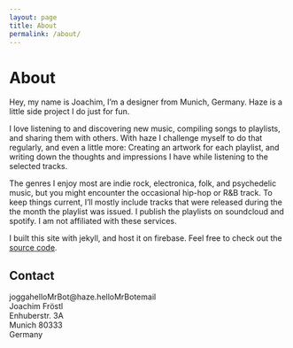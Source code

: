 ```yaml
---
layout: page
title: About
permalink: /about/
---
```


# About

Hey, my name is Joachim, I’m a designer from Munich, Germany. Haze is a little side project I do just for fun.

I love listening to and discovering new music, compiling songs to playlists, and sharing them with others. With haze I challenge myself to do that regularly, and even a little more: Creating an artwork for each playlist, and writing down the thoughts and impressions I have while listening to the selected tracks.

The genres I enjoy most are indie rock, electronica, folk, and psychedelic music, but you might encounter the occasional hip-hop or R&B track. To keep things current, I’ll mostly include tracks that were released during the the month the playlist was issued. I publish the playlists on soundcloud and spotify. I am not affiliated with these services.

I built this site with jekyll, and host it on firebase. Feel free to check out the [source code](https://github.com/Jogga/haze).

## Contact
jogga<span class="hidden">helloMrBot</span>@haze.<span class="hidden">helloMrBot</span>email<br>
Joachim Fröstl<br>
Enhuberstr. 3A<br>
Munich 80333<br>
Germany